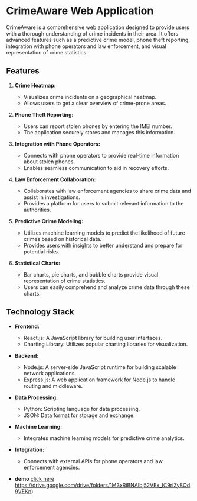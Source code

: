 # CrimeAware Web Application

CrimeAware is a comprehensive web application designed to provide users with a thorough understanding of crime incidents in their area. It offers advanced features such as a predictive crime model, phone theft reporting, integration with phone operators and law enforcement, and visual representation of crime statistics.

## Features

1. **Crime Heatmap:**
   - Visualizes crime incidents on a geographical heatmap.
   - Allows users to get a clear overview of crime-prone areas.

2. **Phone Theft Reporting:**
   - Users can report stolen phones by entering the IMEI number.
   - The application securely stores and manages this information.

3. **Integration with Phone Operators:**
   - Connects with phone operators to provide real-time information about stolen phones.
   - Enables seamless communication to aid in recovery efforts.

4. **Law Enforcement Collaboration:**
   - Collaborates with law enforcement agencies to share crime data and assist in investigations.
   - Provides a platform for users to submit relevant information to the authorities.

5. **Predictive Crime Modeling:**
   - Utilizes machine learning models to predict the likelihood of future crimes based on historical data.
   - Provides users with insights to better understand and prepare for potential risks.

6. **Statistical Charts:**
   - Bar charts, pie charts, and bubble charts provide visual representation of crime statistics.
   - Users can easily comprehend and analyze crime data through these charts.

## Technology Stack

- **Frontend:**
  - React.js: A JavaScript library for building user interfaces.
  - Charting Library: Utilizes popular charting libraries for visualization.

- **Backend:**
  - Node.js: A server-side JavaScript runtime for building scalable network applications.
  - Express.js: A web application framework for Node.js to handle routing and middleware.

- **Data Processing:**
  - Python: Scripting language for data processing.
  - JSON: Data format for storage and exchange.

- **Machine Learning:**
  - Integrates machine learning models for predictive crime analytics.

- **Integration:**
  - Connects with external APIs for phone operators and law enforcement agencies.
- **demo**
    [click here ](https://drive.google.com/drive/folders/1M3xRiBNAIbj52VEx_IC9riZy8Od9VEKp)https://drive.google.com/drive/folders/1M3xRiBNAIbj52VEx_IC9riZy8Od9VEKp)
